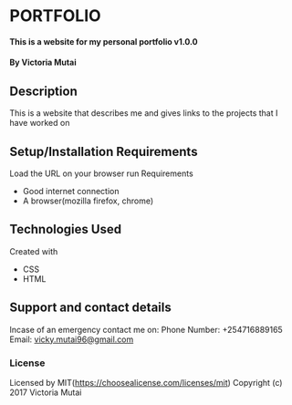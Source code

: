 # PORTFOLIO
#### This is a website for my personal portfolio v1.0.0
#### By Victoria Mutai
## Description
This is a website that describes me and gives links to the projects that I have worked on
## Setup/Installation Requirements
Load the URL on your browser
run
Requirements
* Good internet connection
* A browser(mozilla firefox, chrome)
## Technologies Used
Created with
* CSS
* HTML
## Support and contact details
Incase of an emergency contact me on:
    Phone Number: +254716889165
    Email: vicky.mutai96@gmail.com
### License
Licensed by MIT(https://choosealicense.com/licenses/mit)
Copyright (c) 2017 Victoria Mutai
